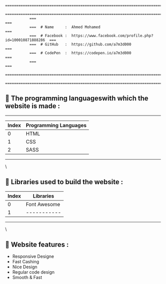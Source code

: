                ===============================================================================                 
               ===============================================================================
               ===                                                                         ===
               ===  # Name     :  Ahmed Mohamed                                            ===
               ===  # Facebook :  https://www.facebook.com/profile.php?id=100010871888286  ===
               ===  # GitHub   :  https://github.com/a7m3d000                              ===
               ===  # CodePen  :  https://codepen.io/a7m3d000                              ===
               ===                                                                         ===
               ===============================================================================
               ===============================================================================




## :pushpin: The programming languages ​​with which the website is made : 
---

Index  |  Programming Languages
------- |  ---------------------
0       |  HTML
1       |  CSS
2       |  SASS
--------------------------------


\
## :pushpin: Libraries used to build the website :
Index  |  Libraries
------- |  ---------------------
0       |  Font Awesome
1       |  -----------
--------------------------------

\
## :pushpin: Website features :
  - Responsive Designe
  - Fast Cashing
  - Nice Design
  - Regular code design
  - Smooth & Fast 
